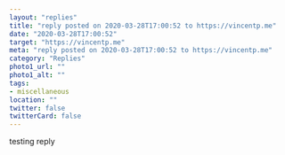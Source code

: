 ```yaml
---
layout: "replies"
title: "reply posted on 2020-03-28T17:00:52 to https://vincentp.me"
date: "2020-03-28T17:00:52"
target: "https://vincentp.me"
meta: "reply posted on 2020-03-28T17:00:52 to https://vincentp.me"
category: "Replies"
photo1_url: ""
photo1_alt: ""
tags:
- miscellaneous
location: ""
twitter: false
twitterCard: false
---
```

testing reply

